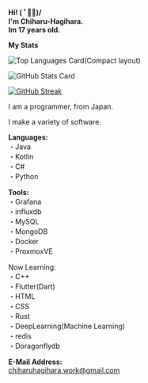 __Hi! ( ﾟ◡ﾟ)/  
I'm Chiharu-Hagihara.  
Im 17 years old.__
  
__My Stats__  

![Top Languages Card(Compact layout)](https://github-readme-stats.vercel.app/api/top-langs/?username=Chiharu-Hagihara&layout=compact)

![GitHub Stats Card](https://github-readme-stats.vercel.app/api?username=Chiharu-Hagihara&show_icons=true&count_private=true)

[![GitHub Streak](https://github-readme-streak-stats.herokuapp.com/?user=Chiharu-Hagihara)](https://git.io/streak-stats)

I am a programmer, from Japan.

I make a variety of software.


__Languages:__  
・Java  
・Kotlin  
・C#  
・Python  

__Tools:__  
・Grafana  
・influxdb  
・MySQL  
・MongoDB  
・Docker  
・ProxmoxVE  

Now Learning:   
・C++  
・Flutter(Dart)  
・HTML  
・CSS  
・Rust  
・DeepLearning(Machine Learning)  
・redis  
・Doragonflydb  

__E-Mail Address:__  
chiharuhagihara.work@gmail.com
